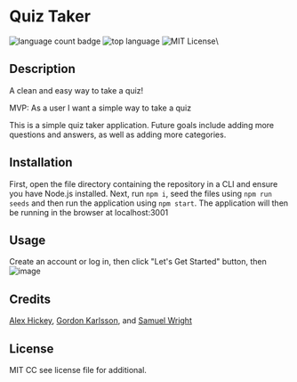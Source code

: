 # Quiz Taker
![language count badge](https://img.shields.io/github/languages/count/gpkarlsson/Custom_Quiz_Creator)
![top language](https://img.shields.io/github/languages/top/gpkarlsson/Custom_Quiz_Creator)
![MIT License](https://img.shields.io/github/license/gpkarlsson/Custom_Quiz_Creator)\

## Description

A clean and easy way to take a quiz!

MVP: As a user I want a simple way to take a quiz

This is a simple quiz taker application. Future goals include adding more questions and answers, as well as adding more categories.

## Installation

First, open the file directory containing the repository in a CLI and ensure you have Node.js installed. Next, run 
`npm i`, seed the files using 
`npm run seeds` and then run the application using `npm start`. The application will then be running in the browser at localhost:3001


## Usage

Create an account or log in, then click "Let's Get Started" button, then
![image](https://user-images.githubusercontent.com/114494147/226247409-732fb2f4-f56f-4a50-970f-ac6a8d31f71d.png)

## Credits

[Alex Hickey](https://github.com/Axelpanic), [Gordon Karlsson](https://github.com/gpkarlsson), and [Samuel Wright](https://github.com/Samwright33)


## License

MIT CC see license file for additional.
